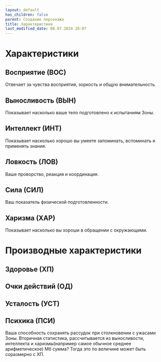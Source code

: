 ```yaml
---
layout: default
has_children: false
parent: Создание персонажа
title: Характеристики
last_modified_date: 08.07.2024 20:07
---
```


# Характеристики

## Восприятие (ВОС)
Отвечает за чувства восприятия, зоркость и общую внимательность. 

## Выносливость (ВЫН)
Показывает насколько ваше тело подготовлено к испытаниям Зоны. 

## Интеллект (ИНТ)
Показывает насколько хорошо вы умеете запоминать, вспоминать и применять знания.

## Ловкость (ЛОВ)
Ваше проворство, реакция и координация.

## Сила (СИЛ)
Ваш показатель физической подготовленности.

## Харизма (ХАР)
Показывает насколько вы хороши в обращении с окружающими.

# Производные характеристики

## Здоровье (ХП)

## Очки действий (ОД)

## Усталость (УСТ)

## Психика (ПСИ)
Ваша способность сохранять рассудок при столкновении с ужасами Зоны.
Вторичная статистика, рассчитывается из выносливости, интеллекта и харизмы(например самое обычное среднее арифметическое) Мб сумма? Тогда это по величине может быть соразмерно с ХП.
